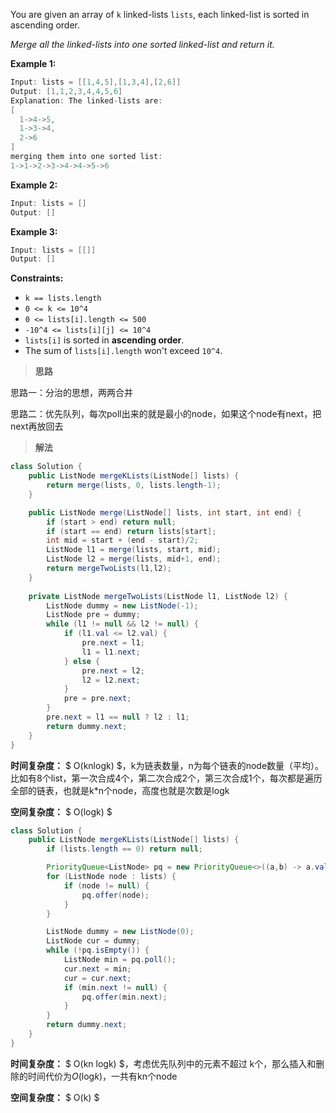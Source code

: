 You are given an array of `k` linked-lists `lists`, each linked-list is sorted in ascending order.

*Merge all the linked-lists into one sorted linked-list and return it.*

**Example 1:**

```java
Input: lists = [[1,4,5],[1,3,4],[2,6]]
Output: [1,1,2,3,4,4,5,6]
Explanation: The linked-lists are:
[
  1->4->5,
  1->3->4,
  2->6
]
merging them into one sorted list:
1->1->2->3->4->4->5->6
```

**Example 2:**

```java
Input: lists = []
Output: []
```

**Example 3:**

```java
Input: lists = [[]]
Output: []
```

**Constraints:**

- `k == lists.length`
- `0 <= k <= 10^4`
- `0 <= lists[i].length <= 500`
- `-10^4 <= lists[i][j] <= 10^4`
- `lists[i]` is sorted in **ascending order**.
- The sum of `lists[i].length` won't exceed `10^4`.

> **思路**

思路一：分治的思想，两两合并

思路二：优先队列，每次poll出来的就是最小的node，如果这个node有next，把next再放回去

> **解法**

```java
class Solution {
    public ListNode mergeKLists(ListNode[] lists) {
        return merge(lists, 0, lists.length-1);
    }

    public ListNode merge(ListNode[] lists, int start, int end) {
        if (start > end) return null;
        if (start == end) return lists[start];
        int mid = start + (end - start)/2;
        ListNode l1 = merge(lists, start, mid);
        ListNode l2 = merge(lists, mid+1, end);
        return mergeTwoLists(l1,l2);
    }
    
    private ListNode mergeTwoLists(ListNode l1, ListNode l2) {
        ListNode dummy = new ListNode(-1);
        ListNode pre = dummy;
        while (l1 != null && l2 != null) {
            if (l1.val <= l2.val) {
                pre.next = l1;
                l1 = l1.next;
            } else {
                pre.next = l2;
                l2 = l2.next;
            }
            pre = pre.next;
        }
        pre.next = l1 == null ? l2 : l1;
        return dummy.next;
    }
}
```

**时间复杂度：** $ O(knlogk) $，k为链表数量，n为每个链表的node数量（平均）。比如有8个list，第一次合成4个，第二次合成2个，第三次合成1个，每次都是遍历全部的链表，也就是k*n个node，高度也就是次数是logk

**空间复杂度：** $ O(logk) $



```java
class Solution {
    public ListNode mergeKLists(ListNode[] lists) {
        if (lists.length == 0) return null;

        PriorityQueue<ListNode> pq = new PriorityQueue<>((a,b) -> a.val - b.val);
        for (ListNode node : lists) {
            if (node != null) {
                pq.offer(node);
            }
        }

        ListNode dummy = new ListNode(0);
        ListNode cur = dummy;
        while (!pq.isEmpty()) {
            ListNode min = pq.poll();
            cur.next = min;
            cur = cur.next;
            if (min.next != null) {
                pq.offer(min.next);
            }
        }
        return dummy.next;
    }
}
```

**时间复杂度：** $ O(kn logk) $，考虑优先队列中的元素不超过 k个，那么插入和删除的时间代价为*O*(log*k*)，一共有kn个node

**空间复杂度：** $ O(k) $
